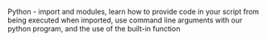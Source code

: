 Python - import and modules, learn how to provide code in your script from being executed when imported, use command line arguments with our python program, and the use of the built-in function
